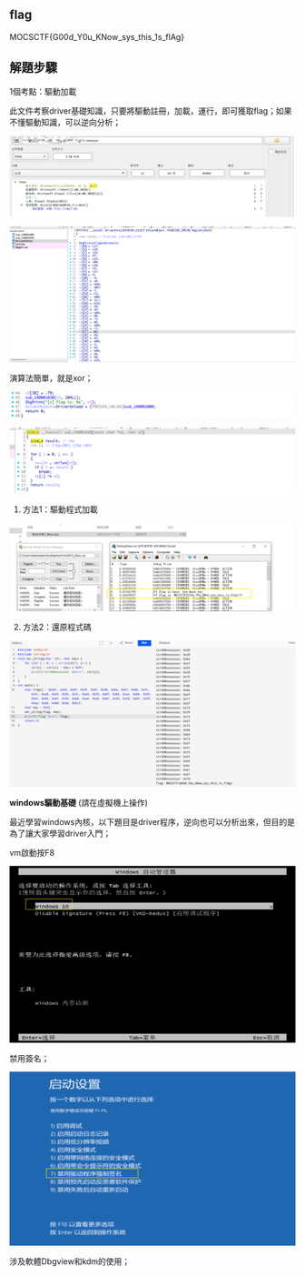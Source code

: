 ## flag

MOCSCTF{G00d_Y0u_KNow_sys_this_1s_flAg}

## 解題步驟

1個考點：驅動加載

此文件考察driver基礎知識，只要將驅動註冊，加載，運行，即可獲取flag；如果不懂驅動知識，可以逆向分析；

![image-20250321112812710](img/image-20250321112812710.png)

![image-20250321110914019](img/image-20250321110914019.png)

演算法簡單，就是xor；

![image-20250321110920882](img/image-20250321110920882.png)

![image-20250321110930113](img/image-20250321110930113.png)

1. 方法1：驅動程式加載

![image-20250321110630825](img/image-20250321110630825.png)

2. 方法2：還原程式碼

![image-20250321110322183](img/image-20250321110322183.png)


**windows驅動基礎** (請在虛擬機上操作)

最近學習windows內核，以下題目是driver程序，逆向也可以分析出來，但目的是為了讓大家學習driver入門；

vm啟動按F8

![image-20250325124952277](img/image-20250325124952277.png)

禁用簽名；

![image-20250325125005183](img/image-20250325125005183.png)

涉及軟體Dbgview和kdm的使用；
